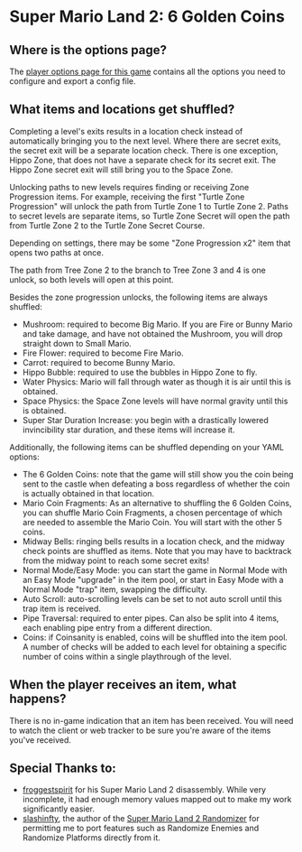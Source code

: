 # Super Mario Land 2: 6 Golden Coins

## Where is the options page?

The [player options page for this game](../player-options) contains all the options you need to configure and export a
config file.

## What items and locations get shuffled?

Completing a level's exits results in a location check instead of automatically bringing you to the next level.
Where there are secret exits, the secret exit will be a separate location check. There is one exception, Hippo Zone,
that does not have a separate check for its secret exit. The Hippo Zone secret exit will still bring you to the Space
Zone.

Unlocking paths to new levels requires finding or receiving Zone Progression items. For example, receiving the first
"Turtle Zone Progression" will unlock the path from Turtle Zone 1 to Turtle Zone 2. Paths to secret levels are separate
items, so Turtle Zone Secret will open the path from Turtle Zone 2 to the Turtle Zone Secret Course.

Depending on settings, there may be some "Zone Progression x2" item that opens two paths at once.

The path from Tree Zone 2 to the branch to Tree Zone 3 and 4 is one unlock, so both levels will open at this point.

Besides the zone progression unlocks, the following items are always shuffled:
- Mushroom: required to become Big Mario. If you are Fire or Bunny Mario and take damage, and have not obtained the
Mushroom, you will drop straight down to Small Mario.
- Fire Flower: required to become Fire Mario.
- Carrot: required to become Bunny Mario.
- Hippo Bubble: required to use the bubbles in Hippo Zone to fly.
- Water Physics: Mario will fall through water as though it is air until this is obtained.
- Space Physics: the Space Zone levels will have normal gravity until this is obtained.
- Super Star Duration Increase: you begin with a drastically lowered invincibility star duration, and these items will
increase it.

Additionally, the following items can be shuffled depending on your YAML options:
- The 6 Golden Coins: note that the game will still show you the coin being sent to the castle when defeating a boss
regardless of whether the coin is actually obtained in that location.
- Mario Coin Fragments: As an alternative to shuffling the 6 Golden Coins, you can shuffle Mario Coin Fragments,
a chosen percentage of which are needed to assemble the Mario Coin. You will start with the other 5 coins.
- Midway Bells: ringing bells results in a location check, and the midway check points are shuffled as items.
Note that you may have to backtrack from the midway point to reach some secret exits!
- Normal Mode/Easy Mode: you can start the game in Normal Mode with an Easy Mode "upgrade" in the item pool, or start in
Easy Mode with a Normal Mode "trap" item, swapping the difficulty.
- Auto Scroll: auto-scrolling levels can be set to not auto scroll until this trap item is received.
- Pipe Traversal: required to enter pipes. Can also be split into 4 items, each enabling pipe entry from a different
direction.
- Coins: if Coinsanity is enabled, coins will be shuffled into the item pool. A number of checks will be added to each
level for obtaining a specific number of coins within a single playthrough of the level.


## When the player receives an item, what happens?

There is no in-game indication that an item has been received. You will need to watch the client or web tracker to be
sure you're aware of the items you've received.

## Special Thanks to:

- [froggestspirit](https://github.com/froggestspirit) for his Super Mario Land 2 disassembly. While very incomplete, it
had enough memory values mapped out to make my work significantly easier.
- [slashinfty](https://github.com/slashinfty), the author of the
[Super Mario Land 2 Randomizer](https://sml2r.download/) for permitting me to port features such as Randomize Enemies
and Randomize Platforms directly from it.